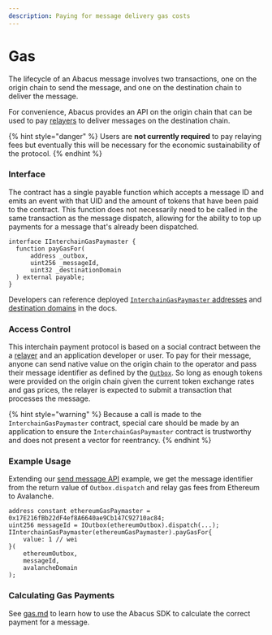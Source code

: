 ```yaml
---
description: Paying for message delivery gas costs
---
```


# Gas

The lifecycle of an Abacus message involves two transactions, one on the origin chain to send the message, and one on the destination chain to deliver the message.

For convenience, Abacus provides an API on the origin chain that can be used to pay [relayers](../../protocol/agents/relayer.md) to deliver messages on the destination chain.

{% hint style="danger" %}
Users are **not currently required** to pay relaying fees but eventually this will be necessary for the economic sustainability of the protocol.
{% endhint %}

### Interface

The contract has a single payable function which accepts a message ID and emits an event with that UID and the amount of tokens that have been paid to the contract. This function does not necessarily need to be called in the same transaction as the message dispatch, allowing for the ability to top up payments for a message that's already been dispatched.

```solidity
interface IInterchainGasPaymaster {
  function payGasFor(
      address _outbox,
      uint256 _messageId,
      uint32 _destinationDomain
  ) external payable;
}
```

Developers can reference deployed [`InterchainGasPaymaster` addresses](../contract-addresses/) and [destination domains](../domains.md) in the docs.

### Access Control

This interchain payment protocol is based on a social contract between the a [relayer](../../protocol/agents/relayer.md) and an application developer or user. To pay for their message, anyone can send native value on the origin chain to the operator and pass their message identifier as defined by the [`Outbox`](../../protocol/messaging/outbox.md). So long as enough tokens were provided on the origin chain given the current token exchange rates and gas prices, the relayer is expected to submit a transaction that processes the message.

{% hint style="warning" %}
Because a call is made to the `InterchainGasPaymaster` contract, special care should be made by an application to ensure the `InterchainGasPaymaster` contract is trustworthy and does not present a vector for reentrancy.
{% endhint %}

### Example Usage

Extending our [send message API](send.md) example, we get the message identifier from the return value of `Outbox.dispatch` and relay gas fees from Ethereum to Avalanche.

```solidity
address constant ethereumGasPaymaster = 0x17E216fBb22dF4ef8A6640ae9Cb147C92710ac84;
uint256 messageId = IOutbox(ethereumOutbox).dispatch(...);
IInterchainGasPaymaster(ethereumGasPaymaster).payGasFor{
    value: 1 // wei
}(
    ethereumOutbox,
    messageId,
    avalancheDomain
);
```

### Calculating Gas Payments

See [gas.md](../building-applications/nodejs-sdk/gas.md "mention") to learn how to use the Abacus SDK to calculate the correct payment for a message.
